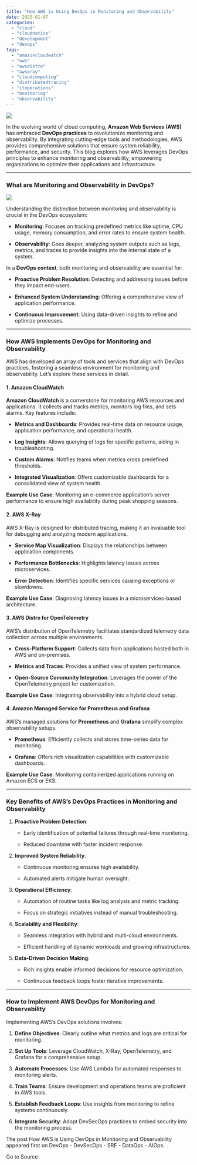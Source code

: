 ```yaml
---
title: "How AWS is Using DevOps in Monitoring and Observability"
date: 2025-01-07
categories: 
  - "cloud"
  - "cloudnative"
  - "development"
  - "devops"
tags: 
  - "amazoncloudwatch"
  - "aws"
  - "awsdistro"
  - "awsxray"
  - "cloudcomputing"
  - "distributedtracing"
  - "itoperations"
  - "monitoring"
  - "observability"
---
```


![](https://www.bestdevops.com/wp-content/uploads/2025/01/image-1-1024x577.png)

In the evolving world of cloud computing, **Amazon Web Services (AWS)** has embraced **DevOps practices** to revolutionize monitoring and observability. By integrating cutting-edge tools and methodologies, AWS provides comprehensive solutions that ensure system reliability, performance, and security. This blog explores how AWS leverages DevOps principles to enhance monitoring and observability, empowering organizations to optimize their applications and infrastructure.

* * *

### **What are Monitoring and Observability in DevOps?**

![](https://www.bestdevops.com/wp-content/uploads/2025/01/Figure2-1024x469.jpg)

Understanding the distinction between monitoring and observability is crucial in the DevOps ecosystem:

- **Monitoring**: Focuses on tracking predefined metrics like uptime, CPU usage, memory consumption, and error rates to ensure system health.

- **Observability**: Goes deeper, analyzing system outputs such as logs, metrics, and traces to provide insights into the internal state of a system.

In a **DevOps context**, both monitoring and observability are essential for:

- **Proactive Problem Resolution**: Detecting and addressing issues before they impact end-users.

- **Enhanced System Understanding**: Offering a comprehensive view of application performance.

- **Continuous Improvement**: Using data-driven insights to refine and optimize processes.

* * *

### **How AWS Implements DevOps for Monitoring and Observability**

AWS has developed an array of tools and services that align with DevOps practices, fostering a seamless environment for monitoring and observability. Let’s explore these services in detail.

#### **1\. Amazon CloudWatch**

**Amazon CloudWatch** is a cornerstone for monitoring AWS resources and applications. It collects and tracks metrics, monitors log files, and sets alarms. Key features include:

- **Metrics and Dashboards**: Provides real-time data on resource usage, application performance, and operational health.

- **Log Insights**: Allows querying of logs for specific patterns, aiding in troubleshooting.

- **Custom Alarms**: Notifies teams when metrics cross predefined thresholds.

- **Integrated Visualization**: Offers customizable dashboards for a consolidated view of system health.

**Example Use Case**: Monitoring an e-commerce application’s server performance to ensure high availability during peak shopping seasons.

#### **2\. AWS X-Ray**

AWS X-Ray is designed for distributed tracing, making it an invaluable tool for debugging and analyzing modern applications.

- **Service Map Visualization**: Displays the relationships between application components.

- **Performance Bottlenecks**: Highlights latency issues across microservices.

- **Error Detection**: Identifies specific services causing exceptions or slowdowns.

**Example Use Case**: Diagnosing latency issues in a microservices-based architecture.

#### **3\. AWS Distro for OpenTelemetry**

AWS’s distribution of OpenTelemetry facilitates standardized telemetry data collection across multiple environments.

- **Cross-Platform Support**: Collects data from applications hosted both in AWS and on-premises.

- **Metrics and Traces**: Provides a unified view of system performance.

- **Open-Source Community Integration**: Leverages the power of the OpenTelemetry project for customization.

**Example Use Case**: Integrating observability into a hybrid cloud setup.

#### **4\. Amazon Managed Service for Prometheus and Grafana**

AWS’s managed solutions for **Prometheus** and **Grafana** simplify complex observability setups.

- **Prometheus**: Efficiently collects and stores time-series data for monitoring.

- **Grafana**: Offers rich visualization capabilities with customizable dashboards.

**Example Use Case**: Monitoring containerized applications running on Amazon ECS or EKS.

* * *

### **Key Benefits of AWS’s DevOps Practices in Monitoring and Observability**

1. **Proactive Problem Detection**:
    - Early identification of potential failures through real-time monitoring.
    
    - Reduced downtime with faster incident response.

4. **Improved System Reliability**:
    - Continuous monitoring ensures high availability.
    
    - Automated alerts mitigate human oversight.

7. **Operational Efficiency**:
    - Automation of routine tasks like log analysis and metric tracking.
    
    - Focus on strategic initiatives instead of manual troubleshooting.

10. **Scalability and Flexibility**:
    - Seamless integration with hybrid and multi-cloud environments.
    
    - Efficient handling of dynamic workloads and growing infrastructures.

13. **Data-Driven Decision Making**:
    - Rich insights enable informed decisions for resource optimization.
    
    - Continuous feedback loops foster iterative improvements.

* * *

### **How to Implement AWS DevOps for Monitoring and Observability**

Implementing AWS’s DevOps solutions involves:

1. **Define Objectives**: Clearly outline what metrics and logs are critical for monitoring.

4. **Set Up Tools**: Leverage CloudWatch, X-Ray, OpenTelemetry, and Grafana for a comprehensive setup.

7. **Automate Processes**: Use AWS Lambda for automated responses to monitoring alerts.

10. **Train Teams**: Ensure development and operations teams are proficient in AWS tools.

13. **Establish Feedback Loops**: Use insights from monitoring to refine systems continuously.

16. **Integrate Security**: Adopt DevSecOps practices to embed security into the monitoring process.

The post How AWS is Using DevOps in Monitoring and Observability appeared first on DevOps - DevSecOps - SRE - DataOps - AIOps.

Go to Source
